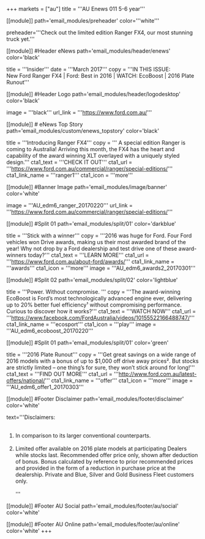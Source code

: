 +++
markets = ["au"]
title = '''AU Enews 011 5-6 year'''

[[module]]
path='email_modules/preheader'
color='''white'''

   preheader='''Check out the limited edition Ranger FX4, our most stunning truck yet.'''

[[module]] #Header eNews
path='email_modules/header/enews'
color='black'

  title = '''Insider'''
  date = '''March 2017'''
  copy = '''IN THIS ISSUE:<br />New Ford Ranger FX4 | Ford: Best in 2016 | WATCH: EcoBoost | 2016 Plate Runout'''

[[module]] #Header Logo
path='email_modules/header/logodesktop'
color='black'

  image = '''black'''
  url_link = '''https://www.ford.com.au/'''

[[module]] # eNews Top Story
path='email_modules/custom/enews_topstory'
color='black'

  title = '''Introducing Ranger FX4'''
	copy = ''' A special edition Ranger is coming to Australia! Arriving this month, the FX4 has the heart and capability of the award winning XLT overlayed with a uniquely styled design.'''
  cta1_text = '''CHECK IT OUT'''
  cta1_url = '''https://www.ford.com.au/commercial/ranger/special-editions/'''
  cta1_link_name = '''ranger1'''
  cta1_icon = '''more'''

  
  [[module]] #Banner Image
path='email_modules/image/banner'
color='white'

  image = '''AU_edm6_ranger_20170220'''
  url_link = '''https://www.ford.com.au/commercial/ranger/special-editions/'''
  

[[module]] #Split 01
path='email_modules/split/01'
color='darkblue'

  title = '''Stick with a winner'''
  copy = '''2016 was huge for Ford. Four Ford vehicles won Drive awards, making us their most awarded brand of the year! Why not drop by a Ford dealership and test drive one of these award-winners today?'''
  cta1_text = '''LEARN MORE'''
  cta1_url = '''https://www.ford.com.au/about-ford/awards/'''
  cta1_link_name = '''awards'''
  cta1_icon = '''more'''
  image = '''AU_edm6_awards2_20170301'''
  
  [[module]] #Split 02
path='email_modules/split/02'
color='lightblue'

  title = '''Power. Without compromise. '''
  copy = '''The award-winning EcoBoost is Ford’s most technologically advanced engine ever, delivering up to 20% better fuel efficiency&#185; without compromising performance. Curious to discover how it works?'''
  cta1_text = '''WATCH NOW'''
  cta1_url = '''https://www.facebook.com/FordAustralia/videos/10155522166488747/'''
  cta1_link_name = '''ecosport'''
  cta1_icon = '''play'''
  image = '''AU_edm6_ecoboost_20170220'''
  
  
  [[module]] #Split 01
path='email_modules/split/01'
color='green'

  title = '''2016 Plate Runout'''
  copy = '''Get great savings on a wide range of 2016 models with a bonus of up to $1,000 off drive away prices&#178;. But stocks are strictly limited – one thing’s for sure, they won’t stick around for long!'''
  cta1_text = '''FIND OUT MORE'''
  cta1_url = '''http://www.ford.com.au/latest-offers/national/'''
  cta1_link_name = '''offer'''
  cta1_icon = '''more'''
  image = '''AU_edm6_offer1_20170303'''
  
  [[module]] #Footer Disclaimer
path='email_modules/footer/disclaimer'
color='white'

  text='''Disclaimers:<br /><br />
  1. In comparison to its larger conventional counterparts.<br /><br />
  2. Limited offer available on 2016 plate models at participating Dealers while stocks last. Recommended offer price only, shown after deduction of bonus. Bonus calculated by reference to prior recommended prices and provided in the form of a reduction in purchase price at the dealership. Private and Blue, Silver and Gold Business Fleet customers only.<br /><br />'''

[[module]] #Footer AU Social
path='email_modules/footer/au/social'
color='white'


[[module]] #Footer AU Online
path='email_modules/footer/au/online'
color='white'
+++